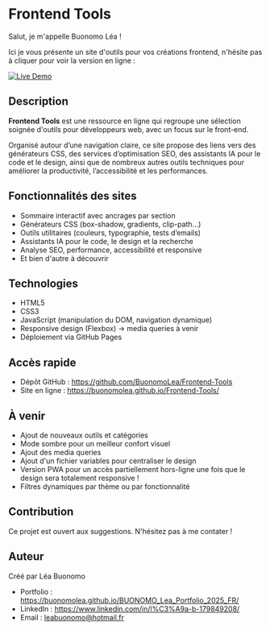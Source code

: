 # Frontend Tools

Salut, je m'appelle Buonomo Léa !

Ici je vous présente un site d'outils pour vos créations frontend, n'hésite pas à cliquer pour voir la version en ligne :

[![Live Demo](https://img.shields.io/badge/Live_Demo-View-2E0EF1?style=flat)](https://buonomolea.github.io/Frontend-Tools/)

## Description

**Frontend Tools** est une ressource en ligne qui regroupe une sélection soignée d'outils pour développeurs web, avec un focus sur le front-end.

Organisé autour d’une navigation claire, ce site propose des liens vers des générateurs CSS, des services d’optimisation SEO, des assistants IA pour le code et le design, ainsi que de nombreux autres outils techniques pour améliorer la productivité, l’accessibilité et les performances.

## Fonctionnalités des sites

- Sommaire interactif avec ancrages par section
- Générateurs CSS (box-shadow, gradients, clip-path…)
- Outils utilitaires (couleurs, typographie, tests d’emails)
- Assistants IA pour le code, le design et la recherche
- Analyse SEO, performance, accessibilité et responsive
- Et bien d'autre à découvrir

## Technologies

- HTML5
- CSS3
- JavaScript (manipulation du DOM, navigation dynamique)
- Responsive design (Flexbox) -> media queries à venir
- Déploiement via GitHub Pages

## Accès rapide

- Dépôt GitHub : https://github.com/BuonomoLea/Frontend-Tools
- Site en ligne : https://buonomolea.github.io/Frontend-Tools/

## À venir

- Ajout de nouveaux outils et catégories
- Mode sombre pour un meilleur confort visuel
- Ajout des media queries
- Ajout d'un fichier variables pour centraliser le design
- Version PWA pour un accès partiellement hors-ligne une fois que le design sera totalement responsive !
- Filtres dynamiques par thème ou par fonctionnalité

## Contribution

Ce projet est ouvert aux suggestions.
N'hésitez pas à me contater !

## Auteur

Créé par Léa Buonomo

- Portfolio : https://buonomolea.github.io/BUONOMO_Lea_Portfolio_2025_FR/
- LinkedIn : https://www.linkedin.com/in/l%C3%A9a-b-179849208/
- Email : leabuonomo@hotmail.fr
